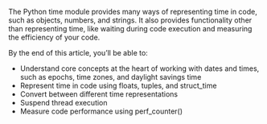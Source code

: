 The Python time module provides many ways of representing time in code, such as objects, numbers, and strings. It also provides functionality other than representing time, like waiting during code execution and measuring the efficiency of your code.


By the end of this article, you’ll be able to:

* Understand core concepts at the heart of working with dates and times, such as epochs, time zones, and daylight savings time
* Represent time in code using floats, tuples, and struct_time
* Convert between different time representations
* Suspend thread execution
* Measure code performance using perf_counter()
